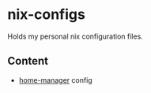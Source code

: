 # nix-configs

Holds my personal nix configuration files.

## Content

- [home-manager](https://github.com/nix-community/home-manager) config
